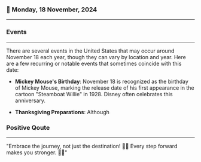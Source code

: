 ### 📅 Monday, 18 November, 2024
------
### Events
------
There are several events in the United States that may occur around November 18 each year, though they can vary by location and year. Here are a few recurring or notable events that sometimes coincide with this date:

- **Mickey Mouse's Birthday**: November 18 is recognized as the birthday of Mickey Mouse, marking the release date of his first appearance in the cartoon "Steamboat Willie" in 1928. Disney often celebrates this anniversary.

- **Thanksgiving Preparations**: Although
### Positive Qoute
------
"Embrace the journey, not just the destination! 🚀💫 Every step forward makes you stronger. 🌟💪"
